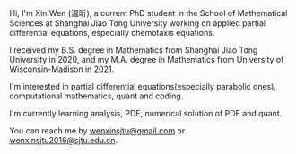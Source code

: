 Hi, I'm Xin Wen (温昕), a current PhD student in the School of Mathematical Sciences at Shanghai Jiao Tong University working on applied partial differential equations, especially chemotaxis equations.

I received my B.S. degree in Mathematics from Shanghai Jiao Tong University in 2020, and my M.A. degree in Mathematics from University of Wisconsin-Madison in 2021.

I'm interested in partial differential equations(especially parabolic ones), computational mathematics, quant and coding.

I'm currently learning analysis, PDE, numerical solution of PDE and quant.

You can reach me by wenxinsjtu@gmail.com or wenxinsjtu2016@sjtu.edu.cn.
